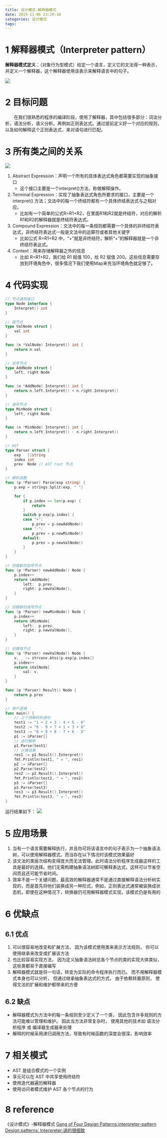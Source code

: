 ```yaml
---
title: 设计模式-解释器模式
date: 2019-11-06 23:29:16
categories: 设计模式
tags:
---
```

# 1 解释器模式（Interpreter pattern）
**解释器模式定义**：（对象行为型模式）给定一个语言，定义它的文法得一种表示，并定义一个解释器，这个解释器使用该表示来解释语言中的句子。
<!--more-->
![](1.png)
# 2 目标问题
&emsp;&emsp;在我们很熟悉的程序的编译阶段，使用了解释器，其中包括很多部分：词法分析，语法分析，语义分析。再例如正则表达式。通过提前定义好一个对应的规则，以及如何解释这个正则表达式，来对语句进行匹配。
# 3 所有类之间的关系
![](2.png)
1. Abstract Expression：声明一个所有的具体表达式角色都需要实现的抽象接口
   - 这个接口主要是一个interpret()方法，称做解释操作。
2. Terminal Expression：实现了抽象表达式角色所要求的接口，主要是一个 interpret() 方法；文法中的每一个终结符都有一个具体终结表达式与之相对应。
   - 比如有一个简单的公式R=R1+R2，在里面R1和R2就是终结符，对应的解析R1和R2的解释器就是终结符表达式。
3. Compound Expression：文法中的每一条规则都需要一个具体的非终结符表达式，非终结符表达式一般是文法中的运算符或者其他关键字
   - 比如公式 R=R1+R2 中，“+"就是非终结符，解析“+”的解释器就是一个非终结符表达式。
4. Context：用来存储解释器之外的信息
   - 比如 R=R1+R2，我们给 R1 赋值 100，给 R2 赋值 200。这些信息需要存放到环境角色中，很多情况下我们使用Map来充当环境角色就足够了。

# 4 代码实现
```go
// 节点通用接口
type Node interface {
	Interpret() int
}

// 值节点
type ValNode struct {
	val int
}

func (n *ValNode) Interpret() int {
	return n.val
}

// 加号节点
type AddNode struct {
	left, right Node
}

func (n *AddNode) Interpret() int {
	return n.left.Interpret() + n.right.Interpret()
}

// 减号节点
type MinNode struct {
	left, right Node
}

func (n *MinNode) Interpret() int {
	return n.left.Interpret() - n.right.Interpret()
}

// AST
type Parser struct {
	exp   []string
	index int
	prev  Node // AST root 节点
}

// 解析函数
func (p *Parser) Parse(exp string) {
	p.exp = strings.Split(exp, " ")

	for {
		if p.index >= len(p.exp) {
			return
		}
		switch p.exp[p.index] {
		case "+":
			p.prev = p.newAddNode()
		case "-":
			p.prev = p.newMinNode()
		default:
			p.prev = p.newValNode()
		}
	}
}

// 创建新的加号节点
func (p *Parser) newAddNode() Node {
	p.index++
	return &AddNode{
		left:  p.prev,
		right: p.newValNode(),
	}
}

// 创建新的减号节点
func (p *Parser) newMinNode() Node {
	p.index++
	return &MinNode{
		left:  p.prev,
		right: p.newValNode(),
	}
}

// 创建值节点
func (p *Parser) newValNode() Node {
	v, _ := strconv.Atoi(p.exp[p.index])
	p.index++
	return &ValNode{
		val: v,
	}
}

func (p *Parser) Result() Node {
	return p.prev
}

// 用户逻辑
func main() {
    // 三个待解析的语句
	test1 := "1 + 2 + 3 - 4 + 5 - 6"
	test2 := "6 - 9 + 7 + 1 + 3 + 8"
	test3 := "0 + 9 + 8 - 7 + 6 - 5"
    p1 := &Parser{}
    // 进行解析
    p1.Parse(test1)
    // 计算结果
	res1 := p1.Result().Interpret()
	fmt.Println(test1, " = ", res1)
	p2 := &Parser{}
	p2.Parse(test2)
	res2 := p2.Result().Interpret()
	fmt.Println(test2, " = ", res2)
	p3 := &Parser{}
	p3.Parse(test3)
	res3 := p3.Result().Interpret()
	fmt.Println(test3, " = ", res3)
}
```
运行结果如下：
![](3.png)

# 5 应用场景
1. 当有一个语言需要解释执行，并且你可将该语言中的句子表示为一个抽象语法树，可以使用解释器模式。而当存在以下情况时该模式效果最好
2. 该文法的类层次结构变得庞大而无法管理。此时语法分析程序生成器这样的工具是最好的选择。他们无需构建抽象语法树即可解释表达式，这样可以节省空间而且还可能节省时间。
3. 效率不是一个关键问题，最高效的解释器通常不是通过直接解释语法分析树实现的，而是首先将他们装换成另一种形式，例如，正则表达式通常被装换成状态机，即使在这种情况下，转换器仍可用解释器模式实现，该模式仍是有用的

# 6 优缺点

## 6.1 优点
1. 可以很容易地改变和扩展方法， 因为该模式使用类来表示方法规则， 你可以使用继承来改变或扩展该方法
2. 也比较容易实现方法， 因为定义抽象语法树总各个节点的类的实现大体类似， 这些类都易于直接编写
3. 解释器模式就是将一句话，转变为实际的命令程序执行而已。 而不用解释器模式本身也可以分析， 但通过继承抽象表达式的方式， 由于依赖转置原则， 使得文法的扩展和维护都带来的方便

## 6.2 缺点
- 解释器模式为方法中的每一条规则至少定义了一个类， 因此包含许多规则的方法可能难以管理和维护。 因此当方法非常复杂时， 使用其他的技术如 语法分析程序 或 编译器生成器来处理
- 解释的时候采用递归调用方法，导致有时候函数的深度会很深，影响效率

# 7 相关模式
- AST 是组合模式的一个实例
- 享元可以在 AST 中共享使用终结符
- 使用迭代器遍历解释器
- 使用访问者模式维护 AST 各个节点的行为

# 8 reference
《设计模式》-解释器模式
[Gang of Four Design Patterns:interpreter-pattern](https://springframework.guru/gang-of-four-design-patterns/interpreter-pattern/)
[Design patterns: Interpreter:讲的很细致](https://medium.com/@sawomirkowalski/design-patterns-interpreter-5b4c0e2b832f)

